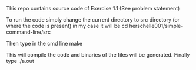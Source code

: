 This repo contains source code of Exercise 1.1 (See problem statement)

To run the code simply change the current directory to src directory (or where the code is present) in my case it will be
cd herschelle001/simple-command-line/src

Then type in the cmd line
make

This will compile the code and binaries of the files will be generated. Finally type
./a.out